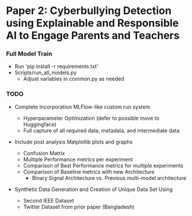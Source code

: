 # Paper 2: Cyberbullying Detection using Explainable and Responsible AI to Engage Parents and Teachers 

### Full Model Train

- Run 'pip install -r requirements.txt'
- Scripts/run_all_models.py
  - Adjust variables in common.py as needed

### TODO
 
 - Complete Incorporation MLFlow-like custom run system
   - Hyperparameter Optimization (defer to possible move to Huggingface)
   - Full capture of all required data, metadata, and intermediate data

 - Include post analysis Matplotlib plots and graphs
   - Confusion Matrix
   - Multiple Performance metrics per experiment
   - Comparison of Best Performance metrics for multiple experiments
   - Comparison of Baseline metrics with new Architecture
     - Binary Signal Architecture vs. Previous multi-model architecture

 - Synthetic Data Generation and Creation of Unique Data Set Using
   - Second IEEE Dataset
   - Twitter Dataset from prior paper (Bangladesh)
